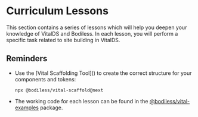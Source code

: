# Curriculum Lessons

This section contains a series of lessons which will help you deepen your knowledge of VitalDS
and Bodiless.  In each lesson, you will perform a specific task related to site building
in VitalDS.

## Reminders

- Use the ]Vital Scaffolding Tool]() to create the correct structure for your components
  and tokens:
  ```
  npx @bodiless/vital-scaffold@next
  ```
- The working code for each lesson can be found in the
  [@bodiless/vital-examples](https://github.com/johnsonandjohnson/Bodiless-JS/tree/main/packages/vital-examples)
  package.


